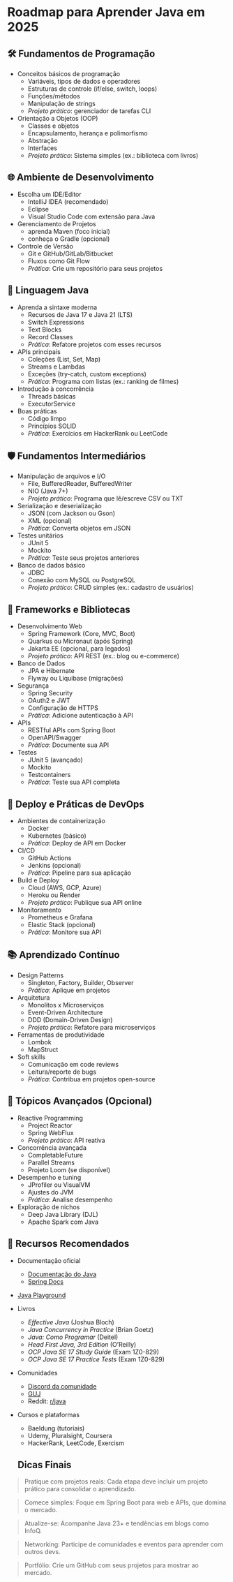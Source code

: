 # Roadmap para Aprender Java em 2025

## 🛠️ Fundamentos de Programação
- Conceitos básicos de programação
  - Variáveis, tipos de dados e operadores
  - Estruturas de controle (if/else, switch, loops)
  - Funções/métodos
  - Manipulação de strings
  - *Projeto prático*:  gerenciador de tarefas CLI
- Orientação a Objetos (OOP)
  - Classes e objetos
  - Encapsulamento, herança e polimorfismo
  - Abstração
  - Interfaces
  - *Projeto prático*: Sistema simples (ex.: biblioteca com livros)

## 🌐 Ambiente de Desenvolvimento
- Escolha um IDE/Editor
  - IntelliJ IDEA (recomendado)
  - Eclipse
  - Visual Studio Code com extensão para Java
- Gerenciamento de Projetos
  - aprenda Maven (foco inicial)
  - conheça o Gradle (opcional)
- Controle de Versão
  - Git e GitHub/GitLab/Bitbucket
  - Fluxos como Git Flow
  - *Prática*: Crie um repositório para seus projetos

## 🚀 Linguagem Java
- Aprenda a sintaxe moderna
  - Recursos de Java 17 e Java 21 (LTS)
  - Switch Expressions
  - Text Blocks
  - Record Classes
  - *Prática*: Refatore projetos com esses recursos
- APIs principais
  - Coleções (List, Set, Map)
  - Streams e Lambdas
  - Exceções (try-catch, custom exceptions)
  - *Prática*: Programa com listas (ex.: ranking de filmes)
- Introdução à concorrência
  - Threads básicas
  - ExecutorService
- Boas práticas
  - Código limpo
  - Princípios SOLID
  - *Prática*: Exercícios em HackerRank ou LeetCode

## 🛡️ Fundamentos Intermediários
- Manipulação de arquivos e I/O
  - File, BufferedReader, BufferedWriter
  - NIO (Java 7+)
  - *Projeto prático*: Programa que lê/escreve CSV ou TXT
- Serialização e deserialização
  - JSON (com Jackson ou Gson)
  - XML (opcional)
  - *Prática*: Converta objetos em JSON
- Testes unitários
  - JUnit 5
  - Mockito
  - *Prática*: Teste seus projetos anteriores
- Banco de dados básico
  - JDBC
  - Conexão com MySQL ou PostgreSQL
  - *Projeto prático*: CRUD simples (ex.: cadastro de usuários)

## 🔗 Frameworks e Bibliotecas
- Desenvolvimento Web
  - Spring Framework (Core, MVC, Boot)
  - Quarkus ou Micronaut (após Spring)
  - Jakarta EE (opcional, para legados)
  - *Projeto prático*: API REST (ex.: blog ou e-commerce)
- Banco de Dados
  - JPA e Hibernate
  - Flyway ou Liquibase (migrações)
- Segurança
  - Spring Security
  - OAuth2 e JWT
  - Configuração de HTTPS
  - *Prática*: Adicione autenticação à API
- APIs
  - RESTful APIs com Spring Boot
  - OpenAPI/Swagger
  - *Prática*: Documente sua API
- Testes
  - JUnit 5 (avançado)
  - Mockito
  - Testcontainers
  - *Prática*: Teste sua API completa

## 🧰 Deploy e Práticas de DevOps
- Ambientes de containerização
  - Docker
  - Kubernetes (básico)
  - *Prática*: Deploy de API em Docker
- CI/CD
  - GitHub Actions
  - Jenkins (opcional)
  - *Prática*: Pipeline para sua aplicação
- Build e Deploy
  - Cloud (AWS, GCP, Azure)
  - Heroku ou Render
  - *Projeto prático*: Publique sua API online
- Monitoramento
  - Prometheus e Grafana
  - Elastic Stack (opcional)
  - *Prática*: Monitore sua API

## 📚 Aprendizado Contínuo
- Design Patterns
  - Singleton, Factory, Builder, Observer
  - *Prática*: Aplique em projetos
- Arquitetura
  - Monolitos x Microserviços
  - Event-Driven Architecture
  - DDD (Domain-Driven Design)
  - *Projeto prático*: Refatore para microserviços
- Ferramentas de produtividade
  - Lombok
  - MapStruct
- Soft skills
  - Comunicação em code reviews
  - Leitura/reporte de bugs
  - *Prática*: Contribua em projetos open-source

## 🧪 Tópicos Avançados (Opcional)
- Reactive Programming
  - Project Reactor
  - Spring WebFlux
  - *Projeto prático*: API reativa
- Concorrência avançada
  - CompletableFuture
  - Parallel Streams
  - Projeto Loom (se disponível)
- Desempenho e tuning
  - JProfiler ou VisualVM
  - Ajustes do JVM
  - *Prática*: Analise desempenho
- Exploração de nichos
  - Deep Java Library (DJL)
  - Apache Spark com Java

## 🌟 Recursos Recomendados
- Documentação oficial
  - [Documentação do Java](https://docs.oracle.com/en/java/)
  - [Spring Docs](https://spring.io/docs)
 
-  [Java Playground](https://dev.java/)

- Livros
  - *Effective Java* (Joshua Bloch)
  - *Java Concurrency in Practice* (Brian Goetz)
  - *Java: Como Programar* (Deitel)
  - *Head First Java, 3rd Edition* (O’Reilly)
  - *OCP Java SE 17 Study Guide* (Exam 1Z0-829)
  - *OCP Java SE 17 Practice Tests* (Exam 1Z0-829)
- Comunidades
  - [Discord da comunidade](https://discord.gg/msjsG55MGn)
  - [GUJ](https://guj.com.br)
  - Reddit: [r/java](https://reddit.com/r/java)
- Cursos e plataformas
  - Baeldung (tutoriais)
  - Udemy, Pluralsight, Coursera
  - HackerRank, LeetCode, Exercism
 
  ##  Dicas Finais
  
> Pratique com projetos reais: Cada etapa deve incluir um projeto prático para consolidar o aprendizado.

> Comece simples: Foque em Spring Boot para web e APIs, que domina o mercado.

> Atualize-se: Acompanhe Java 23+ e tendências em blogs como InfoQ.

> Networking: Participe de comunidades e eventos para aprender com outros devs.

> Portfólio: Crie um GitHub com seus projetos para mostrar ao mercado.

